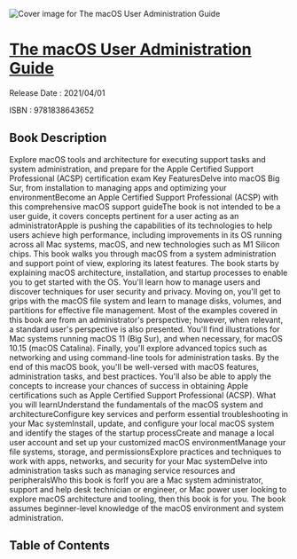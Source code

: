 ![Cover image for The macOS User Administration Guide](https://imgdetail.ebookreading.net/cover/cover/202109/EB9781838643652.jpg)

[The macOS User Administration Guide](https://ebookreading.net/view/book/The+macOS+User+Administration+Guide-EB9781838643652_1.html "The macOS User Administration Guide")
====================================================================================================================

Release Date : 2021/04/01

ISBN : 9781838643652

Book Description
-----------------

Explore macOS tools and architecture for executing support tasks and system administration, and prepare for the Apple Certified Support Professional (ACSP) certification exam
Key FeaturesDelve into macOS Big Sur, from installation to managing apps and optimizing your environmentBecome an Apple Certified Support Professional (ACSP) with this comprehensive macOS support guideThe book is not intended to be a user guide, it covers concepts pertinent for a user acting as an administratorApple is pushing the capabilities of its technologies to help users achieve high performance, including improvements in its OS running across all Mac systems, macOS, and new technologies such as M1 Silicon chips. This book walks you through macOS from a system administration and support point of view, exploring its latest features.
The book starts by explaining macOS architecture, installation, and startup processes to enable you to get started with the OS. You'll learn how to manage users and discover techniques for user security and privacy. Moving on, you'll get to grips with the macOS file system and learn to manage disks, volumes, and partitions for effective file management. Most of the examples covered in this book are from an administrator's perspective; however, when relevant, a standard user's perspective is also presented. You'll find illustrations for Mac systems running macOS 11 (Big Sur), and when necessary, for macOS 10.15 (macOS Catalina). Finally, you'll explore advanced topics such as networking and using command-line tools for administration tasks.
By the end of this macOS book, you'll be well-versed with macOS features, administration tasks, and best practices. You'll also be able to apply the concepts to increase your chances of success in obtaining Apple certifications such as Apple Certified Support Professional (ACSP).
What you will learnUnderstand the fundamentals of the macOS system and architectureConfigure key services and perform essential troubleshooting in your Mac systemInstall, update, and configure your local macOS system and identify the stages of the startup processCreate and manage a local user account and set up your customized macOS environmentManage your file systems, storage, and permissionsExplore practices and techniques to work with apps, networks, and security for your Mac systemDelve into administration tasks such as managing service resources and peripheralsWho this book is forIf you are a Mac system administrator, support and help desk technician or engineer, or Mac power user looking to explore macOS architecture and tooling, then this book is for you. The book assumes beginner-level knowledge of the macOS environment and system administration.


Table of Contents
-----------------

